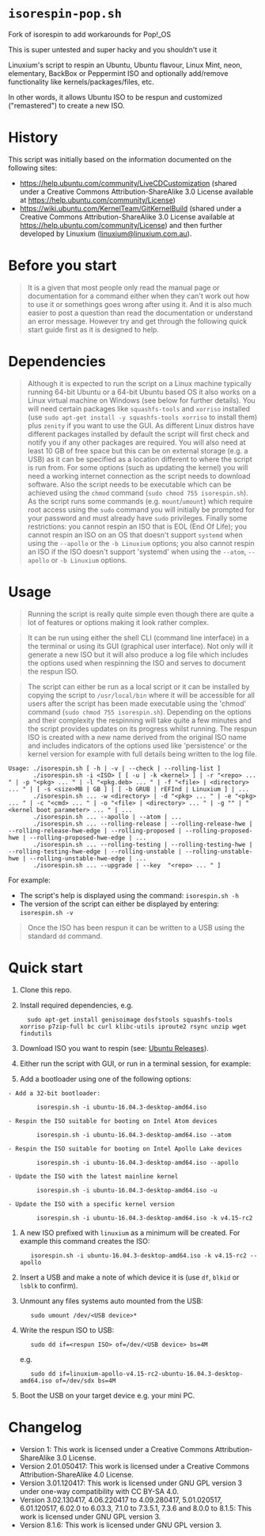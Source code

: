 # `isorespin-pop.sh`

Fork of isorespin to add workarounds for Pop!_OS

This is super untested and super hacky and you shouldn't use it

Linuxium's script to respin an Ubuntu, Ubuntu flavour, Linux Mint, neon, elementary, BackBox or Peppermint ISO and optionally add/remove functionality like kernels/packages/files, etc.

In other words, it allows Ubuntu ISO to be respun and customized ("remastered") to create a new ISO.

# History

This script was initially based on the information documented on the following sites:

- <https://help.ubuntu.com/community/LiveCDCustomization> (shared under a Creative Commons Attribution-ShareAlike 3.0 License available at <https://help.ubuntu.com/community/License>)
- <https://wiki.ubuntu.com/KernelTeam/GitKernelBuild> (shared under a Creative Commons Attribution-ShareAlike 3.0 License available at <https://help.ubuntu.com/community/License>)
and then further developed by Linuxium (linuxium@linuxium.com.au).

# Before you start

> It is a given that most people only read the manual page or documentation for a command either when they can't work out how to use it or somethings goes wrong after using it. And it is also much easier to post a question than read the documentation or understand an error message. However try and get through the following quick start guide first as it is designed to help.

# Dependencies

> Although it is expected to run the script on a Linux machine typically running 64-bit Ubuntu or a 64-bit Ubuntu based OS it also works on a Linux virtual machine on Windows (see below for further details). You will need certain packages like `squashfs-tools` and `xorriso` installed (use `sudo apt-get install -y squashfs-tools xorriso` to install them) plus `zenity` if you want to use the GUI. As different Linux distros have different packages installed by default the script will first check and notify you if any other packages are required. You will also need at least 10 GB of free space but this can be on external storage (e.g. a USB) as it can be specified as a location different to where the script is run from. For some options (such as updating the kernel) you will need a working internet connection as the script needs to download software. Also the script needs to be executable which can be achieved using the `chmod` command (`sudo chmod 755 isorespin.sh`). As the script runs some commands (e.g. `mount`/`umount`) which require root access using the `sudo` command you will initially be prompted for your password and must already have `sudo` privileges. Finally some restrictions: you cannot respin an ISO that is EOL (End Of Life); you cannot respin an ISO on an OS that doesn't support `systemd` when using the `--apollo` or the `-b Linuxium` options; you also cannot respin an ISO if the ISO doesn't support 'systemd' when using the `--atom`, `--apollo` or `-b Linuxium` options.

# Usage

> Running the script is really quite simple even though there are quite a lot of features or options making it look rather complex.

> It can be run using either the shell CLI (command line interface) in a the terminal or using its GUI (graphical user interface). Not only will it generate a new ISO but it will also produce a log file which includes the options used when respinning the ISO and serves to document the respun ISO.

> The script can either be run as a local script or it can be installed by copying the script to `/usr/local/bin` where it will be accessible for all users after the script has been made executable using the 'chmod' command (`sudo chmod 755 isorespin.sh`). Depending on the options and their complexity the respinning will take quite a few minutes and the script provides updates on its progress whilst running. The respun ISO is created with a new name derived from the original ISO name and includes indicators of the options used like 'persistence' or the kernel version for example with full details being written to the log file.

```
Usage: ./isorespin.sh [ -h | -v | --check | --rolling-list ]
       ./isorespin.sh -i <ISO> [ [ -u | -k <kernel> ] | -r "<repo> ... " | -p "<pkg> ... " | -l "<pkg.deb> ... " | -f "<file> | <directory> ... " | [ -s <size>MB | GB ] | [ -b GRUB | rEFInd | Linuxium ] | ...
       ./isorespin.sh ... -w <directory> | -d "<pkg> ... " | -e "<pkg> ... " | -c "<cmd> ... " | -o "<file> | <directory> ... " | -g "" | "<kernel boot parameter> ... " | ...
       ./isorespin.sh ... --apollo | --atom | ...
       ./isorespin.sh ... --rolling-release | --rolling-release-hwe | --rolling-release-hwe-edge | --rolling-proposed | --rolling-proposed-hwe | --rolling-proposed-hwe-edge | ...
       ./isorespin.sh ... --rolling-testing | --rolling-testing-hwe | --rolling-testing-hwe-edge | --rolling-unstable | --rolling-unstable-hwe | --rolling-unstable-hwe-edge | ...
       ./isorespin.sh ... --upgrade | --key  "<repo> ... " ]
```

For example:

- The script's help is displayed using the command: `isorespin.sh -h`
- The version of the script can either be displayed by entering: `isorespin.sh -v`

> Once the ISO has been respun it can be written to a USB using the standard `dd` command.

# Quick start

1. Clone this repo.
1. Install required dependencies, e.g.

         sudo apt-get install genisoimage dosfstools squashfs-tools xorriso p7zip-full bc curl klibc-utils iproute2 rsync unzip wget findutils

1. Download ISO you want to respin (see: [Ubuntu Releases](http://releases.ubuntu.com/)).
1. Either run the script with GUI, or run in a terminal session, for example:

  1. Add a bootloader using one of the following options:

    - Add a 32-bit bootloader:

            isorespin.sh -i ubuntu-16.04.3-desktop-amd64.iso

    - Respin the ISO suitable for booting on Intel Atom devices

            isorespin.sh -i ubuntu-16.04.3-desktop-amd64.iso --atom

    - Respin the ISO suitable for booting on Intel Apollo Lake devices

            isorespin.sh -i ubuntu-16.04.3-desktop-amd64.iso --apollo

    - Update the ISO with the latest mainline kernel

            isorespin.sh -i ubuntu-16.04.3-desktop-amd64.iso -u

    - Update the ISO with a specific kernel version

            isorespin.sh -i ubuntu-16.04.3-desktop-amd64.iso -k v4.15-rc2

  1. A new ISO prefixed with `linuxium` as a minimum will be created. For example this command creates the ISO:

            isorespin.sh -i ubuntu-16.04.3-desktop-amd64.iso -k v4.15-rc2 --apollo

  1. Insert a USB and make a note of which device it is (use `df`, `blkid` or `lsblk` to confirm).
  1. Unmount any files systems auto mounted from the USB:

            sudo umount /dev/<USB device>*

  1. Write the respun ISO to USB:

            sudo dd if=<respun ISO> of=/dev/<USB device> bs=4M

     e.g.

            sudo dd if=linuxium-apollo-v4.15-rc2-ubuntu-16.04.3-desktop-amd64.iso of=/dev/sdx bs=4M

  1. Boot the USB on your target device e.g. your mini PC.

# Changelog

- Version 1: This work is licensed under a Creative Commons Attribution-ShareAlike 3.0 License.
- Version 2.01.050417: This work is licensed under a Creative Commons Attribution-ShareAlike 4.0 License.
- Version 3.01.120417: This work is licensed under GNU GPL version 3 under one-way compatibility with CC BY-SA 4.0.
- Version 3.02.130417, 4.06.220417 to 4.09.280417, 5.01.020517, 6.01.120517, 6.02.0 to 6.03.3, 7.1.0 to 7.3.5.1, 7.3.6 and 8.0.0 to 8.1.5: This work is licensed under GNU GPL version 3.
- Version 8.1.6: This work is licensed under GNU GPL version 3.
